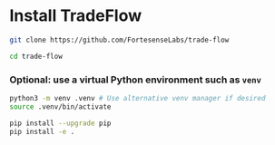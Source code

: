 # Install TradeFlow

```bash
git clone https://github.com/FortesenseLabs/trade-flow

cd trade-flow
```

### Optional: use a virtual Python environment such as `venv`

```bash
python3 -m venv .venv # Use alternative venv manager if desired
source .venv/bin/activate
```

```bash
pip install --upgrade pip
pip install -e .
```
